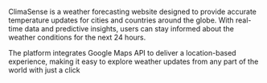 ClimaSense is a weather forecasting website designed to provide accurate temperature updates for cities and countries around the globe. With real-time data and predictive insights, users can stay informed about the weather conditions for the next 24 hours.

The platform integrates Google Maps API to deliver a location-based experience, making it easy to explore weather updates from any part of the world with just a click
